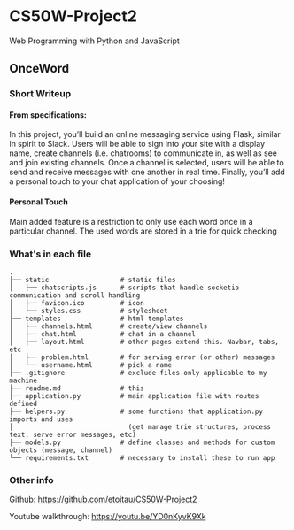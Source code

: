 # CS50W-Project2
Web Programming with Python and JavaScript

## OnceWord

### Short Writeup 
#### From specifications:
In this project, you’ll build an online messaging service using Flask, similar in spirit to Slack. Users will be able to sign into your site with a display name, create channels (i.e. chatrooms) to communicate in, as well as see and join existing channels. Once a channel is selected, users will be able to send and receive messages with one another in real time. Finally, you’ll add a personal touch to your chat application of your choosing!

#### Personal Touch
Main added feature is a restriction to only use each word once in a particular channel. The used words are stored in a trie for quick checking

### What's in each file
    .
    ├── static                  # static files
    │   ├── chatscripts.js      # scripts that handle socketio communication and scroll handling
    │   ├── favicon.ico         # icon
    │   └── styles.css          # stylesheet
    ├── templates               # html templates
    │   ├── channels.html       # create/view channels
    │   ├── chat.html           # chat in a channel
    │   ├── layout.html         # other pages extend this. Navbar, tabs, etc
    │   ├── problem.html        # for serving error (or other) messages
    │   └── username.html       # pick a name
    ├── .gitignore              # exclude files only applicable to my machine
    ├── readme.md               # this
    ├── application.py          # main application file with routes defined
    ├── helpers.py              # some functions that application.py imports and uses 
    │                             (get manage trie structures, process text, serve error messages, etc)
    ├── models.py               # define classes and methods for custom objects (message, channel)
    └── requirements.txt        # necessary to install these to run app

### Other info
Github:
https://github.com/etoitau/CS50W-Project2

Youtube walkthrough:
https://youtu.be/YD0nKyvK9Xk